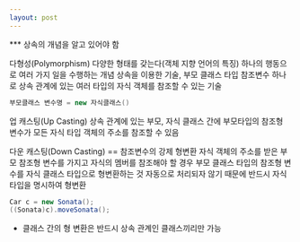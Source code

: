 ```yaml
---
layout: post
---
```


*** 상속의 개념을 알고 있어야 함

다형성(Polymorphism)
다양한 형태를 갖는다(객체 지향 언어의 특징)
하나의 행동으로 여러 가지 일을 수행하는 개념
상속을 이용한 기술, 부모 클래스 타입 참조변수 하나로 상속 관계에 있는 여러 타입의 자식 객체를 참조할 수 있는 기술
```java
부모클래스 변수명 = new 자식클래스()
```

업 캐스팅(Up Casting)
상속 관계에 있는 부모, 자식 클래스 간에 부모타입의 참조형 변수가 모든 자식 타입 객체의 주소를 참조할 수 있음

다운 캐스팅(Down Casting) == 참조변수의 강제 형변환
자식 객체의 주소를 받은 부모 참조형 변수를 가지고 자식의 멤버를 참조해야 할 경우 부모 클래스 타입의 참조형 변수를 자식 클래스 타입으로 형변환하는 것
자동으로 처리되자 않기 때문에 반드시 자식 타입을 명시하여 형변환
```java
Car c = new Sonata();
((Sonata)c).moveSonata();
```
* 클래스 간의 형 변환은 반드시 상속 관계인 클래스끼리만 가능

